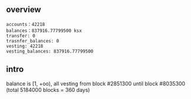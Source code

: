 ## overview
```
accounts：42218
balances：837916.77799500 ksx
transfer: 0
trasnfer_balances: 0
vesting: 42218
vesting_balances: 837916.77799500
```

## intro
balance is [1, +oo), all vesting from block #2851300 until block #8035300
(total 5184000 blocks = 360 days)

